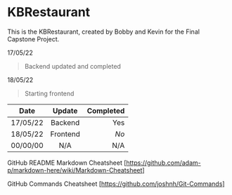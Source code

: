 # KBRestaurant
This is the KBRestaurant, created by Bobby and Kevin for the Final Capstone Project.

17/05/22
> Backend updated and completed

18/05/22
> Starting frontend

| Date          | Update           | Completed  |
| ------------- |:----------------:|-----------:|
| 17/05/22      | Backend          | Yes        |
| 18/05/22      | Frontend         | _No_       |
| 00/00/00      | N/A              | N/A        |




GitHub README Markdown Cheatsheet
[https://github.com/adam-p/markdown-here/wiki/Markdown-Cheatsheet]

GitHub Commands Cheatsheet
[https://github.com/joshnh/Git-Commands]